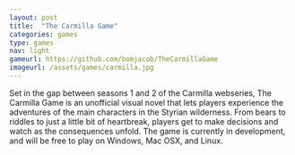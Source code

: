 ```yaml
---
layout: post
title:  "The Carmilla Game"
categories: games
type: games
nav: light
gameurl: https://github.com/bomjacob/TheCarmillaGame
imageurl: /assets/games/carmilla.jpg
---
```

Set in the gap between seasons 1 and 2 of the Carmilla webseries, The Carmilla Game is an unofficial visual novel that lets players experience the adventures of the main characters in the Styrian wilderness. From bears to riddles to just a little bit of heartbreak, players get to make decisions and watch as the consequences unfold. The game is currently in development, and will be free to play on Windows, Mac OSX, and Linux.
